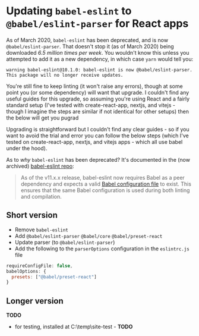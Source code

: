 # Updating `babel-eslint` to `@babel/eslint-parser` for React apps

As of March 2020, `babel-eslint` has been deprecated, and is now `@babel/eslint-parser`.  That doesn't stop it (as of March 2020) being downloaded *6.5 million times per week*.  You wouldn't know this unless you attempted to add it as a new dependency, in which case `yarn` would tell you:

```
warning babel-eslint@10.1.0: babel-eslint is now @babel/eslint-parser. This package will no longer receive updates.
```

You're still fine to keep linting (it won't raise any errors), though at some point you (or some dependency) will want that upgrade.  I couldn't find any useful guides for this upgrade, so assuming you're using React and a fairly standard setup (I've tested with create-react-app, nextjs, and vitejs - though I imagine the steps are similar if not identical for other setups) then the below will get you pugrad

Upgrading is straightforward but I couldn't find any clear guides - so if you want to avoid the trial and error you can follow the below steps (which I've tested on create-react-app, nextjs, and vitejs apps - which all use babel under the hood).

As to *why* `babel-eslint` has been deprecated?  It's documented in the (now archived) [babel-eslint repo]:

> As of the v11.x.x release, babel-eslint now requires Babel as a peer dependency and expects a valid [Babel configuration file](https://babeljs.io/docs/en/configuration) to exist. This ensures that the same Babel configuration is used during both linting and compilation.

## Short version
- Remove `babel-eslint`
- Add `@babel/eslint-parser` `@babel/core` `@babel/preset-react`
- Update parser (to `@babel/eslint-parser`)
- Add the following to the `parserOptions` configuration in the `eslintrc.js` file
```js
requireConfigFile: false,
babelOptions: {
  presets: ["@babel/preset-react"]
}
```

## Longer version

**TODO**
- for testing, installed at C:\temp\site-test -
**TODO**

[babel-eslint repo]: https://github.com/babel/babel-eslint
